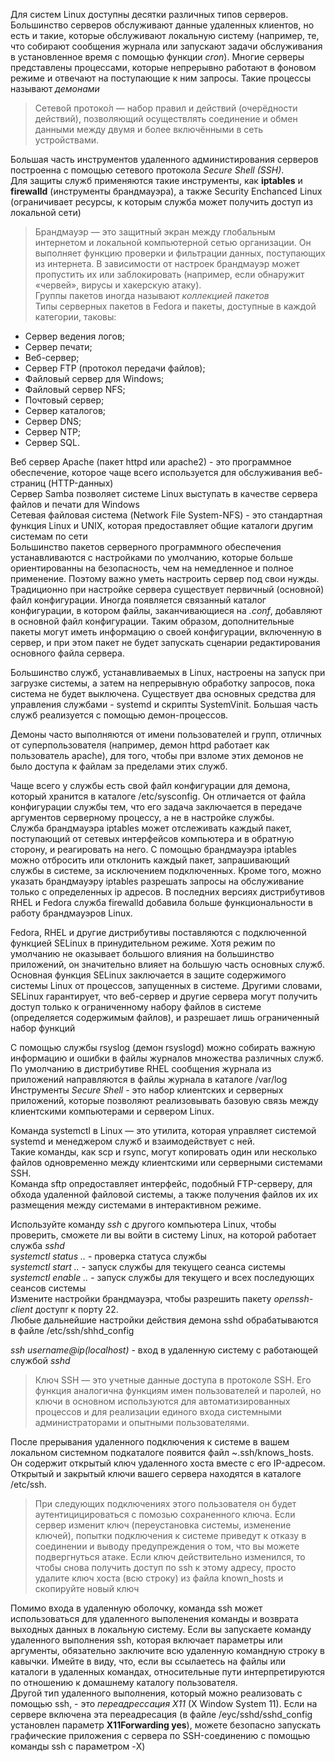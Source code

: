 Для систем Linux доступны десятки различных типов серверов. Большинство серверов обслуживают данные удаленных клиентов, но есть и такие, которые обслуживают локальную систему (например, те, что собирают сообщения журнала или запускают задачи обслуживания в установленное время с помощью функции _cron_). Многие серверы представлены процессами, которые непрерывно работают в фоновом режиме и отвечают на поступающие к ним запросы. Такие процессы называют _демонами_  
> Сетево́й протоко́л — набор правил и действий (очерёдности действий), позволяющий осуществлять соединение и обмен данными между двумя и более включёнными в сеть устройствами.  
  
Большая часть инструментов удаленного администирования серверов построенна с помощью сетевого протокола _Secure Shell (SSH)_.  
Для защиты служб применяются такие инструменты, как **iptables** и **firewalld** (инструменты брандмауэра), а также Security Enchanced Linux (ограничивает ресурсы, к которым служба может получить доступ из локальной сети)  
> Брандмауэр — это защитный экран между глобальным интернетом и локальной компьютерной сетью организации. Он выполняет функцию проверки и фильтрации данных, поступающих из интернета. В зависимости от настроек брандмауэр может пропустить их или заблокировать (например, если обнаружит «червей», вирусы и хакерскую атаку).  
Группы пакетов иногда называют _коллекцией пакетов_  
Типы серверных пакетов в Fedora и пакеты, доступные в каждой категории, таковы:
* Сервер ведения логов;  
* Сервер печати;  
* Веб-сервер;  
* Сервер FTP (протокол передачи файлов);  
* Файловый сервер для Windows;  
* Файловый сервер NFS;  
* Почтовый сервер;  
* Сервер каталогов;  
* Сервер DNS;  
* Сервер NTP;  
* Сервер SQL.  
  
Веб сервер Apache (пакет httpd или apache2) - это программное обеспечение, которое чаще всего используется для обслуживания веб-страниц (HTTP-данных)  
Сервер Samba позволяет системе Linux выступать в качестве сервера файлов и печати для Windows  
Сетевая файловая система (Network File System-NFS) - это стандартная функция Linux и UNIX, которая предоставляет общие каталоги другим системам по сети  
Большинство пакетов серверного программного обеспечения устанавливаются с настройками по умолчанию, которые больше ориентированны на безопасность, чем на немедленное и полное применение. Поэтому важно уметь настроить сервер под свои нужды. Традиционно при настройке сервера существует первичный (основной) файл конфигурации. Иногда появляется связанный каталог конфигурации, в котором файлы, заканчивающиеся на _.conf_, добавляют в основной файл конфигурации. Таким образом, дополнительные пакеты могут иметь информацию о своей конфигурации, включенную в сервер, и при этом пакет не будет запускать сценарии редактирования основного файла сервера.  

Большинство служб, устанавливаемых в Linux, настроены на запуск при загрузке системы, а затем на непрерывную обработку запросов, пока система не будет выключена. Существует два основных средства для управления службами - systemd и скрипты SystemVinit. Большая часть служб реализуется с помощью демон-процессов.  

Демоны часто выполняются от имени пользователей и групп, отличных от суперпользователя (например, демон httpd работает как пользователь apache), для того, чтобы при взломе этих демонов не было доступа к файлам за пределами этих служб.  

Чаще всего у службы есть свой файл конфигурации для демона, который хранится в каталоге /etc/sysconfig. Он отличается от файла конфигурации службы тем, что его задача заключается в передаче аргументов серверному процессу, а не в настройке службы.  
Служба брандмауэра iptables может отслеживать каждый пакет, поступающий от сетевых интерфейсов компьютера и в обратную сторону, и реагировать на него. С помощью брандмауэра iptables можно отбросить или отклонить каждый пакет, запрашивающий службы в системе, за исключением подключенных. Кроме того, можно указать брандмауэру iptables разрешать запросы на обслуживание только с определенных ip адресов. В последних версиях дистрибутивов RHEL и Fedora служба firewalld добавила больше функциональности в работу брандмауэров Linux.  

Fedora, RHEL и другие дистрибутивы поставляются с подключенной функцией SELinux в принудительном режиме. Хотя режим по умолчанию не оказывает большого влияния на большинство приложений, он значительно влияет на большую часть основных служб. Основная функция SELinux заключается в защите содержимого системы Linux от процессов, запущенных в системе. Другими словами, SELinux гарантирует, что веб-сервер и другие сервера могут получить доступ только к ограниченному набору файлов в системе (определяется содержимым файлов), и разрешает лишь ограниченный набор функций  

С помощью службы rsyslog (демон rsyslogd) можно собирать важную информацию и ошибки в файлы журналов множества различных служб. По умолчанию в дистрибутиве RHEL сообщения журнала из приложений направляются в файлы журнала в каталоге /var/log  
Инструменты _Secure Shell_ - это набор клиентских и серверных приложений, которые позволяют реализовывать базовую связь между клиентскими компьютерами и сервером Linux.  

Команда systemctl в Linux — это утилита, которая управляет системой systemd и менеджером служб и взаимодействует с ней.  
Такие команды, как scp и rsync, могут копировать один или несколько файлов одновременно между клиентскими или серверными системами SSH.  
Команда sftp опредоставляет интерфейс, подобный FTP-серверу, для обхода удаленной файловой системы, а также получения файлов их их размещения между системами в интерактивном режиме.  

Используйте команду _ssh_ с другого компьютера Linux, чтобы проверить, сможете ли вы войти в систему Linux, на которой работает служба _sshd_  
_systemctl status .._ - проверка статуса службы  
_systemctl start .._ - запуск службы для текущего сеанса системы  
_systemctl enable .._ - запуск службы для текущего и всех последующих сеансов системы  
Измените настройки брандмауэра, чтобы разрешить пакету _openssh-client_ доступr к порту 22.  
Любые дальнейшие настройки действия демона sshd обрабатываются в файле /etc/ssh/shhd_config  
  
_ssh username@ip(localhost)_ - вход в удаленную систему с работающей службой _sshd_  
>Ключ SSH — это учетные данные доступа в протоколе SSH. Его функция аналогична функциям имен пользователей и паролей, но ключи в основном используются для автоматизированных процессов и для реализации единого входа системными администраторами и опытными пользователями.  
  
После прерывания удаленного подключения к системе в вашем локальном системном подкаталоге появится файл ~.ssh/knows_hosts. Он содержит открытый ключ удаленного хоста вместе с его IP-адресом. Открытый и закрытый ключи вашего сервера находятся в каталоге /etc/ssh.  
> При следующих подключениях этого пользователя он будет аутентицицироваться с помозью сохраненного ключа. Если сервер изменит ключ (переустановка системы, изменение ключей), попытки подключения к системе приведут к отказу в соединении и выводу предупреждения о том, что вы можете подвергнуться атаке. Если ключ действительно изменился, то чтобы снова получить доступ по ssh к этому адресу, просто удалите ключ хоста (всю строку) из файла known_hosts и скопируйте новый ключ  
  
Помимо входа в удаленную оболочку, команда ssh может использоваться для удаленного выполенения команды и возврата выходных данных в локальную систему. Если вы запускаете команду удаленного выполнения ssh, которая включает параметры или аргументы, обязательно заключите всю удаленную командную строку в кавычки. Имейте в виду, что, если вы ссылаетесь на файлы или каталоги в удаленных командах, относительные пути интерпретируются по отношению к домашнему каталогу пользователя.  
Другой тип удаленного выполнения, который можно реализовать с помощью ssh, - это _переадрессация X11_ (X Window System 11). Если на сервере включена эта переадресация (в файле /eyc/sshd/sshd_config установлен параметр **X11Forwarding yes**), можете безопасно запускать графические приложения с сервера по SSH-соединению с помощью команды ssh c параметром -X) 
